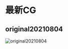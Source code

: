 # 最新CG

## original20210804

![original20210804](https://cdn.jsdelivr.net/gh/Rcrwrate/benghuai/.gitbook/assets/original20210804.png)


